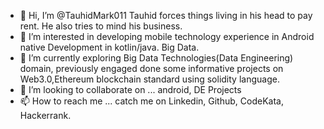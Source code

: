 - 👋 Hi, I’m @TauhidMark011 Tauhid forces things living in his head to pay rent. He also tries to mind his business.
- 👀 I’m interested in developing mobile technology experience in Android native Development in kotlin/java. Big Data.  
- 🌱 I’m currently exploring Big Data Technologies(Data Engineering) domain, previously engaged done some informative projects on Web3.0,Ethereum blockchain standard using solidity language.
- 💞️ I’m looking to collaborate on ... android, DE Projects
- 📫 How to reach me ... catch me on Linkedin, Github, CodeKata, Hackerrank.
<!---
TauhidMark011/TauhidMark011 is a ✨ special ✨ repository because its `README.md` (this file) appears on your GitHub profile.
You can click the Preview link to take a look at your changes.
--->
